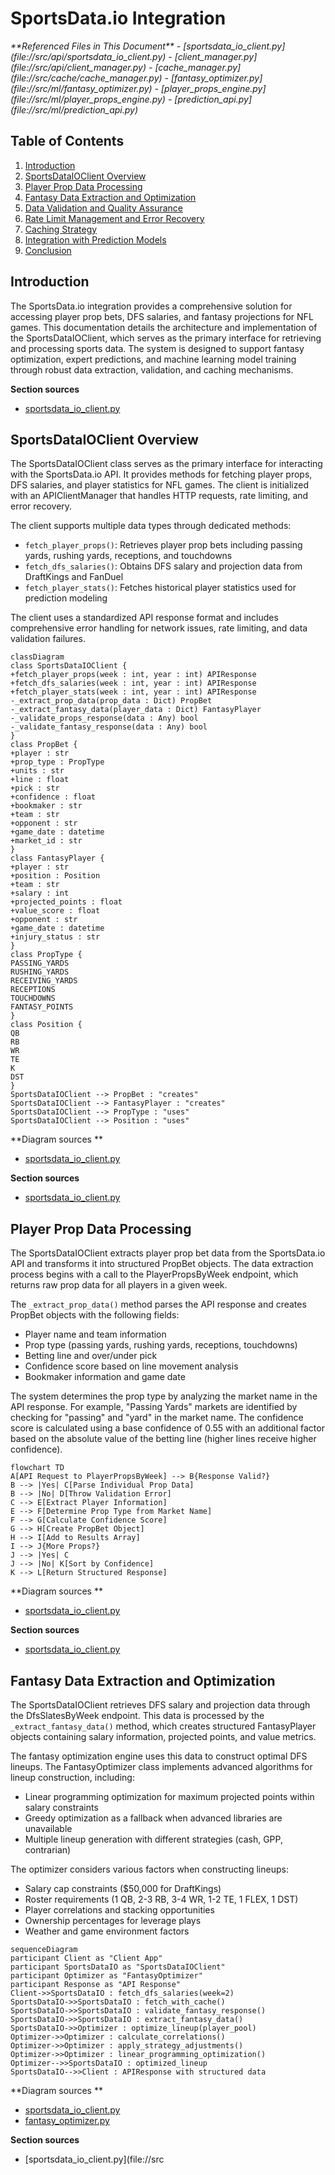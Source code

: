 
# SportsData.io Integration

<cite>
**Referenced Files in This Document**   
- [sportsdata_io_client.py](file://src/api/sportsdata_io_client.py)
- [client_manager.py](file://src/api/client_manager.py)
- [cache_manager.py](file://src/cache/cache_manager.py)
- [fantasy_optimizer.py](file://src/ml/fantasy_optimizer.py)
- [player_props_engine.py](file://src/ml/player_props_engine.py)
- [prediction_api.py](file://src/ml/prediction_api.py)
</cite>

## Table of Contents
1. [Introduction](#introduction)
2. [SportsDataIOClient Overview](#sportsdataioclient-overview)
3. [Player Prop Data Processing](#player-prop-data-processing)
4. [Fantasy Data Extraction and Optimization](#fantasy-data-extraction-and-optimization)
5. [Data Validation and Quality Assurance](#data-validation-and-quality-assurance)
6. [Rate Limit Management and Error Recovery](#rate-limit-management-and-error-recovery)
7. [Caching Strategy](#caching-strategy)
8. [Integration with Prediction Models](#integration-with-prediction-models)
9. [Conclusion](#conclusion)

## Introduction
The SportsData.io integration provides a comprehensive solution for accessing player prop bets, DFS salaries, and fantasy projections for NFL games. This documentation details the architecture and implementation of the SportsDataIOClient, which serves as the primary interface for retrieving and processing sports data. The system is designed to support fantasy optimization, expert predictions, and machine learning model training through robust data extraction, validation, and caching mechanisms.

**Section sources**
- [sportsdata_io_client.py](file://src/api/sportsdata_io_client.py#L1-L50)

## SportsDataIOClient Overview
The SportsDataIOClient class serves as the primary interface for interacting with the SportsData.io API. It provides methods for fetching player props, DFS salaries, and player statistics for NFL games. The client is initialized with an APIClientManager that handles HTTP requests, rate limiting, and error recovery.

The client supports multiple data types through dedicated methods:
- `fetch_player_props()`: Retrieves player prop bets including passing yards, rushing yards, receptions, and touchdowns
- `fetch_dfs_salaries()`: Obtains DFS salary and projection data from DraftKings and FanDuel
- `fetch_player_stats()`: Fetches historical player statistics used for prediction modeling

The client uses a standardized API response format and includes comprehensive error handling for network issues, rate limiting, and data validation failures.

```mermaid
classDiagram
class SportsDataIOClient {
+fetch_player_props(week : int, year : int) APIResponse
+fetch_dfs_salaries(week : int, year : int) APIResponse
+fetch_player_stats(week : int, year : int) APIResponse
-_extract_prop_data(prop_data : Dict) PropBet
-_extract_fantasy_data(player_data : Dict) FantasyPlayer
-_validate_props_response(data : Any) bool
-_validate_fantasy_response(data : Any) bool
}
class PropBet {
+player : str
+prop_type : PropType
+units : str
+line : float
+pick : str
+confidence : float
+bookmaker : str
+team : str
+opponent : str
+game_date : datetime
+market_id : str
}
class FantasyPlayer {
+player : str
+position : Position
+team : str
+salary : int
+projected_points : float
+value_score : float
+opponent : str
+game_date : datetime
+injury_status : str
}
class PropType {
PASSING_YARDS
RUSHING_YARDS
RECEIVING_YARDS
RECEPTIONS
TOUCHDOWNS
FANTASY_POINTS
}
class Position {
QB
RB
WR
TE
K
DST
}
SportsDataIOClient --> PropBet : "creates"
SportsDataIOClient --> FantasyPlayer : "creates"
SportsDataIOClient --> PropType : "uses"
SportsDataIOClient --> Position : "uses"
```

**Diagram sources **
- [sportsdata_io_client.py](file://src/api/sportsdata_io_client.py#L66-L429)

**Section sources**
- [sportsdata_io_client.py](file://src/api/sportsdata_io_client.py#L66-L429)

## Player Prop Data Processing
The SportsDataIOClient extracts player prop bet data from the SportsData.io API and transforms it into structured PropBet objects. The data extraction process begins with a call to the PlayerPropsByWeek endpoint, which returns raw prop data for all players in a given week.

The `_extract_prop_data()` method parses the API response and creates PropBet objects with the following fields:
- Player name and team information
- Prop type (passing yards, rushing yards, receptions, touchdowns)
- Betting line and over/under pick
- Confidence score based on line movement analysis
- Bookmaker information and game date

The system determines the prop type by analyzing the market name in the API response. For example, "Passing Yards" markets are identified by checking for "passing" and "yard" in the market name. The confidence score is calculated using a base confidence of 0.55 with an additional factor based on the absolute value of the betting line (higher lines receive higher confidence).

```mermaid
flowchart TD
A[API Request to PlayerPropsByWeek] --> B{Response Valid?}
B --> |Yes| C[Parse Individual Prop Data]
B --> |No| D[Throw Validation Error]
C --> E[Extract Player Information]
E --> F[Determine Prop Type from Market Name]
F --> G[Calculate Confidence Score]
G --> H[Create PropBet Object]
H --> I[Add to Results Array]
I --> J{More Props?}
J --> |Yes| C
J --> |No| K[Sort by Confidence]
K --> L[Return Structured Response]
```

**Diagram sources **
- [sportsdata_io_client.py](file://src/api/sportsdata_io_client.py#L166-L205)

**Section sources**
- [sportsdata_io_client.py](file://src/api/sportsdata_io_client.py#L166-L205)

## Fantasy Data Extraction and Optimization
The SportsDataIOClient retrieves DFS salary and projection data through the DfsSlatesByWeek endpoint. This data is processed by the `_extract_fantasy_data()` method, which creates structured FantasyPlayer objects containing salary information, projected points, and value metrics.

The fantasy optimization engine uses this data to construct optimal DFS lineups. The FantasyOptimizer class implements advanced algorithms for lineup construction, including:
- Linear programming optimization for maximum projected points within salary constraints
- Greedy optimization as a fallback when advanced libraries are unavailable
- Multiple lineup generation with different strategies (cash, GPP, contrarian)

The optimizer considers various factors when constructing lineups:
- Salary cap constraints ($50,000 for DraftKings)
- Roster requirements (1 QB, 2-3 RB, 3-4 WR, 1-2 TE, 1 FLEX, 1 DST)
- Player correlations and stacking opportunities
- Ownership percentages for leverage plays
- Weather and game environment factors

```mermaid
sequenceDiagram
participant Client as "Client App"
participant SportsDataIO as "SportsDataIOClient"
participant Optimizer as "FantasyOptimizer"
participant Response as "API Response"
Client->>SportsDataIO : fetch_dfs_salaries(week=2)
SportsDataIO->>SportsDataIO : fetch_with_cache()
SportsDataIO->>SportsDataIO : validate_fantasy_response()
SportsDataIO->>SportsDataIO : extract_fantasy_data()
SportsDataIO->>Optimizer : optimize_lineup(player_pool)
Optimizer->>Optimizer : calculate_correlations()
Optimizer->>Optimizer : apply_strategy_adjustments()
Optimizer->>Optimizer : linear_programming_optimization()
Optimizer-->>SportsDataIO : optimized_lineup
SportsDataIO-->>Client : APIResponse with structured data
```

**Diagram sources **
- [sportsdata_io_client.py](file://src/api/sportsdata_io_client.py#L248-L290)
- [fantasy_optimizer.py](file://src/ml/fantasy_optimizer.py#L23-L600)

**Section sources**
- [sportsdata_io_client.py](file://src